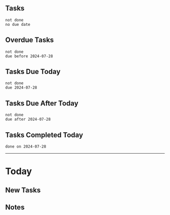 ## Tasks
```tasks
not done
no due date
```
## Overdue Tasks
``` tasks
not done
due before 2024-07-28
```
## Tasks Due Today
```tasks
not done
due 2024-07-28
```
## Tasks Due After Today
```tasks
not done
due after 2024-07-28
```
## Tasks Completed Today
```tasks
done on 2024-07-28
```
---
# Today

## New Tasks

## Notes